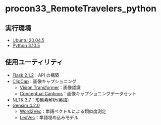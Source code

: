 # procon33_RemoteTravelers_python

## 実行環境

- [Ubuntu 20.04.5](https://jp.ubuntu.com/)
- [Python 3.10.5](https://www.python.org/)

## 使用ユーティリティ

- [Flask 2.1.2](https://flask.palletsprojects.com/en/2.2.x/)：API の構築
- [ClipCap](https://github.com/rmokady/CLIP_prefix_caption)：画像キャプショニング
  - [Vision Transformer](https://github.com/google-research/vision_transformer)：画像認識
  - [Conceptual Captions](https://ai.google.com/research/ConceptualCaptions)：画像キャプショニングデータセット
- [NLTK 3.7](https://www.nltk.org/)：形態素解析(英語)
- [Gensim 4.2.0](https://radimrehurek.com/gensim/)
  - [Word2Vec](https://radimrehurek.com/gensim/models/word2vec.html)：単語ベクトルによる類似度測定
  - [LexVec](https://github.com/alexandres/lexvec)：単語埋め込みモデル
